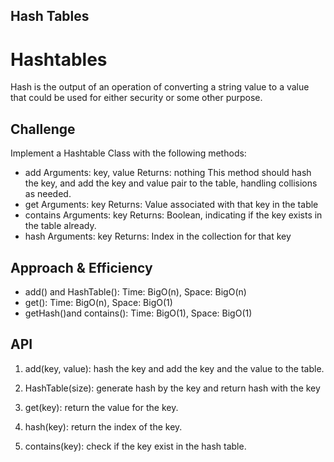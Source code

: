 ## Hash Tables

# Hashtables
Hash is the output of an operation of converting a string value to a value that could be used for either security or some other purpose.


## Challenge

Implement a Hashtable Class with the following methods:

* add
Arguments: key, value
Returns: nothing
This method should hash the key, and add the key and value pair to the table, handling collisions as needed.
* get
Arguments: key
Returns: Value associated with that key in the table
* contains
Arguments: key
Returns: Boolean, indicating if the key exists in the table already.
* hash
Arguments: key
Returns: Index in the collection for that key


## Approach & Efficiency

* add() and HashTable():
Time: BigO(n), Space: BigO(n)
* get():
 Time: BigO(n), Space: BigO(1)
* getHash()and contains():
 Time: BigO(1), Space: BigO(1)

## API

1. add(key, value): hash the key and add the key and the value to the table.

2. HashTable(size): generate hash by the key and return hash with the key

3. get(key): return the value for the key.

4. hash(key): return the index of the key.

5. contains(key): check if the key exist in the hash table.
